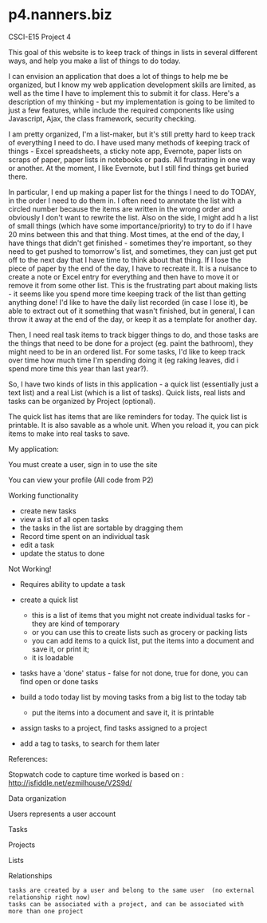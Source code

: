 p4.nanners.biz
==============

CSCI-E15 Project 4

This goal of this website is to keep track of things in lists in several different ways, and help you make a list of things to do today.

I can envision an application that does a lot of things to help me be organized, but I know my web application development skills are limited, as well as the time I have to implement this to submit it for class.  Here's a description of my thinking - but my implementation is going to be limited to just a few features, while include the required components like using Javascript, Ajax, the class framework, security checking.

I am pretty organized, I'm a list-maker, but it's still pretty hard to keep track of everything I need to do.
I have used many methods of keeping track of things - Excel spreadsheets, a sticky note app, Evernote, paper lists on scraps of paper, paper lists in notebooks or pads.  All frustrating in one way or another.  At the moment, I like Evernote, but I still find things get buried there.

In particular, I end up making a paper list for the things I need to do TODAY, in the order I need to do them in.  I often need to annotate the list with a circled number because the items are written in the wrong order and obviously I don't want to rewrite the list.  Also on the side, I might add h a list of small things (which have some importance/priority) to try to do if I have 20 mins between this and that thing.  Most times, at the end of the day, I have things that didn't get finished - sometimes they're important, so they need to get pushed to tomorrow's list, and sometimes, they can just get put off to the next day that I have time to think about that thing.  If I lose the piece of paper by the end of the day, I have to recreate it.  It is a nuisance to create a note or Excel entry for everything and then have to move it or remove it from some other list.  This is the frustrating part about making lists - it seems like you spend more time keeping track of the list than getting anything done!  I'd like to have the daily list recorded (in case I lose it), be able to extract out of it something that wasn't finished, but in general, I can throw it away at the end of the day, or keep it as a template for another day.

Then, I need real task items to track bigger things to do, and those tasks are the things that need to be done for a project (eg. paint the bathroom), they might need to be in an ordered list.  For some tasks, I'd like to keep track over time how much time I'm spending doing it (eg raking leaves, did i spend more time this year than last year?).

So, I have two kinds of lists in this application - a quick list (essentially just a text list) and a real List (which is a list of tasks).  Quick lists, real lists and tasks can be organized by Project (optional).

The quick list has items that are like reminders for today.  The quick list is printable.  It is also savable as a whole unit.  When you reload it, you can pick items to make into real tasks to save.


My application:

You must create a user, sign in to use the site

You can view your profile  (All code from P2)

Working functionality
- create new tasks
- view a list of all open tasks
- the tasks in the list are sortable by dragging them
- Record time spent on an individual task
- edit a task
- update the status to done

Not Working!
- Requires ability to update a task
	



- create a quick list
	- this is a list of items that you might not create individual tasks for - they are kind of temporary
	- or you can use this to create lists such as grocery or packing lists
	- you can add items to a quick list, put the items into a document and save it, or print it;
	- it is loadable

- tasks have a 'done' status - false for not done, true for done, you can find open or done tasks

- build a todo today list by moving tasks from a big list to the today tab
	- put the items into a document and save it, it is printable

- assign tasks to a project, find tasks assigned to a project
- add a tag to tasks, to search for them later

References:

Stopwatch code to capture time worked is based on :  http://jsfiddle.net/ezmilhouse/V2S9d/


Data organization

Users
	represents a user account

Tasks

Projects

Lists


Relationships

	tasks are created by a user and belong to the same user  (no external relationship right now)
	tasks can be associated with a project, and can be associated with more than one project



